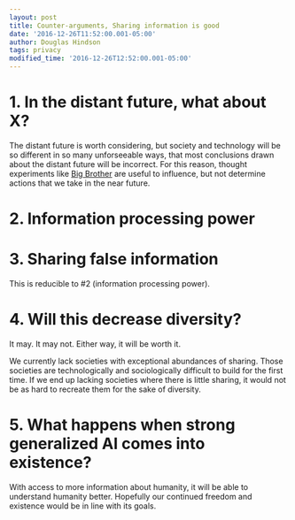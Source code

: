 ```yaml
---
layout: post
title: Counter-arguments, Sharing information is good
date: '2016-12-26T11:52:00.001-05:00'
author: Douglas Hindson
tags: privacy
modified_time: '2016-12-26T12:52:00.001-05:00'
---
```


# 1. In the distant future, what about X?

The distant future is worth considering, but society and technology will be so different in so many unforseeable ways, that most conclusions drawn about the distant future will be incorrect. For this reason, thought experiments like [Big Brother](https://en.wikipedia.org/wiki/Big_Brother_(Nineteen_Eighty-Four)) are useful to influence, but not determine actions that we take in the near future.

# 2. Information processing power

# 3. Sharing false information

This is reducible to #2 (information processing power).

# 4. Will this decrease diversity?

It may. It may not. Either way, it will be worth it.

We currently lack societies with exceptional abundances of sharing. Those societies are technologically and sociologically difficult to build for the first time. If we end up lacking societies where there is little sharing, it would not be as hard to recreate them for the sake of diversity.

# 5. What happens when strong generalized AI comes into existence?

With access to more information about humanity, it will be able to understand humanity better. Hopefully our continued freedom and existence would be in line with its goals. 
